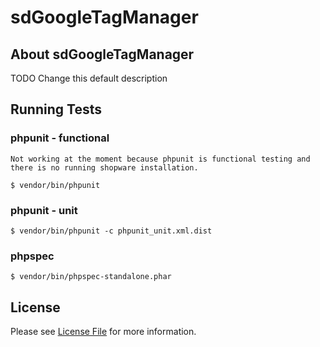 # sdGoogleTagManager

## About sdGoogleTagManager

TODO Change this default description

## Running Tests

### phpunit - functional

    Not working at the moment because phpunit is functional testing and there is no running shopware installation.

    $ vendor/bin/phpunit
    
### phpunit - unit

    $ vendor/bin/phpunit -c phpunit_unit.xml.dist
    
### phpspec

    $ vendor/bin/phpspec-standalone.phar

## License

Please see [License File](LICENSE) for more information.

